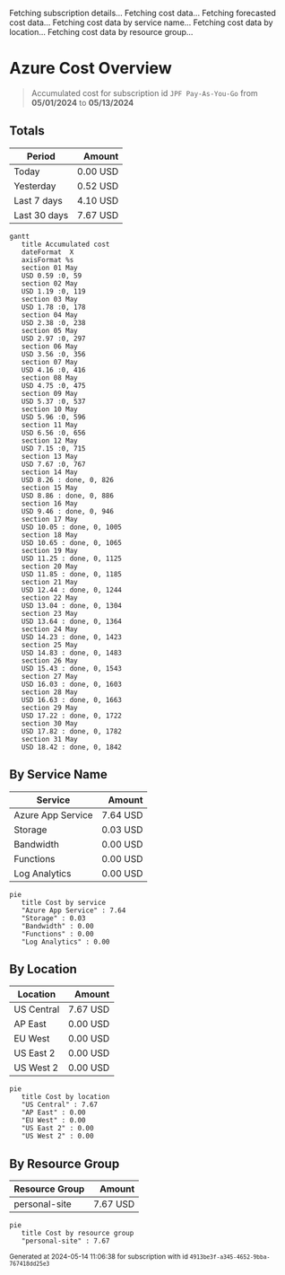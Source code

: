 Fetching subscription details...
Fetching cost data...
Fetching forecasted cost data...
Fetching cost data by service name...
Fetching cost data by location...
Fetching cost data by resource group...
# Azure Cost Overview

> Accumulated cost for subscription id `JPF Pay-As-You-Go` from **05/01/2024** to **05/13/2024**

## Totals

|Period|Amount|
|---|---:|
|Today|0.00 USD|
|Yesterday|0.52 USD|
|Last 7 days|4.10 USD|
|Last 30 days|7.67 USD|

```mermaid
gantt
   title Accumulated cost
   dateFormat  X
   axisFormat %s
   section 01 May
   USD 0.59 :0, 59
   section 02 May
   USD 1.19 :0, 119
   section 03 May
   USD 1.78 :0, 178
   section 04 May
   USD 2.38 :0, 238
   section 05 May
   USD 2.97 :0, 297
   section 06 May
   USD 3.56 :0, 356
   section 07 May
   USD 4.16 :0, 416
   section 08 May
   USD 4.75 :0, 475
   section 09 May
   USD 5.37 :0, 537
   section 10 May
   USD 5.96 :0, 596
   section 11 May
   USD 6.56 :0, 656
   section 12 May
   USD 7.15 :0, 715
   section 13 May
   USD 7.67 :0, 767
   section 14 May
   USD 8.26 : done, 0, 826
   section 15 May
   USD 8.86 : done, 0, 886
   section 16 May
   USD 9.46 : done, 0, 946
   section 17 May
   USD 10.05 : done, 0, 1005
   section 18 May
   USD 10.65 : done, 0, 1065
   section 19 May
   USD 11.25 : done, 0, 1125
   section 20 May
   USD 11.85 : done, 0, 1185
   section 21 May
   USD 12.44 : done, 0, 1244
   section 22 May
   USD 13.04 : done, 0, 1304
   section 23 May
   USD 13.64 : done, 0, 1364
   section 24 May
   USD 14.23 : done, 0, 1423
   section 25 May
   USD 14.83 : done, 0, 1483
   section 26 May
   USD 15.43 : done, 0, 1543
   section 27 May
   USD 16.03 : done, 0, 1603
   section 28 May
   USD 16.63 : done, 0, 1663
   section 29 May
   USD 17.22 : done, 0, 1722
   section 30 May
   USD 17.82 : done, 0, 1782
   section 31 May
   USD 18.42 : done, 0, 1842
```

## By Service Name

|Service|Amount|
|---|---:|
|Azure App Service|7.64 USD|
|Storage|0.03 USD|
|Bandwidth|0.00 USD|
|Functions|0.00 USD|
|Log Analytics|0.00 USD|

```mermaid
pie
   title Cost by service
   "Azure App Service" : 7.64
   "Storage" : 0.03
   "Bandwidth" : 0.00
   "Functions" : 0.00
   "Log Analytics" : 0.00
```

## By Location

|Location|Amount|
|---|---:|
|US Central|7.67 USD|
|AP East|0.00 USD|
|EU West|0.00 USD|
|US East 2|0.00 USD|
|US West 2|0.00 USD|

```mermaid
pie
   title Cost by location
   "US Central" : 7.67
   "AP East" : 0.00
   "EU West" : 0.00
   "US East 2" : 0.00
   "US West 2" : 0.00
```

## By Resource Group

|Resource Group|Amount|
|---|---:|
|personal-site|7.67 USD|

```mermaid
pie
   title Cost by resource group
   "personal-site" : 7.67
```

<sup>Generated at 2024-05-14 11:06:38 for subscription with id `4913be3f-a345-4652-9bba-767418dd25e3`</sup>
